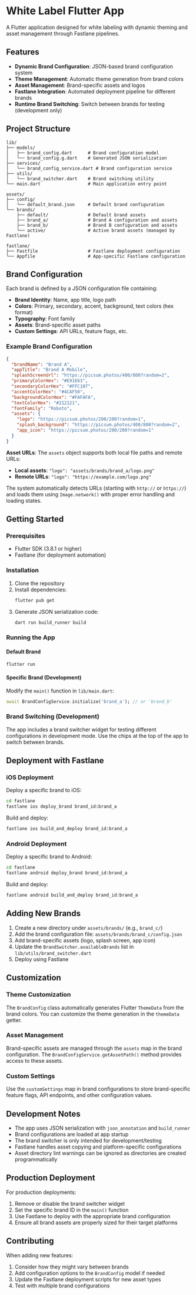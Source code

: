 # White Label Flutter App

A Flutter application designed for white labeling with dynamic theming and asset management through Fastlane pipelines.

## Features

- **Dynamic Brand Configuration**: JSON-based brand configuration system
- **Theme Management**: Automatic theme generation from brand colors
- **Asset Management**: Brand-specific assets and logos
- **Fastlane Integration**: Automated deployment pipeline for different brands
- **Runtime Brand Switching**: Switch between brands for testing (development only)

## Project Structure

```
lib/
├── models/
│   ├── brand_config.dart      # Brand configuration model
│   └── brand_config.g.dart    # Generated JSON serialization
├── services/
│   └── brand_config_service.dart # Brand configuration service
├── utils/
│   └── brand_switcher.dart    # Brand switching utility
└── main.dart                  # Main application entry point

assets/
├── config/
│   └── default_brand.json     # Default brand configuration
└── brands/
    ├── default/               # Default brand assets
    ├── brand_a/               # Brand A configuration and assets
    ├── brand_b/               # Brand B configuration and assets
    └── active/                # Active brand assets (managed by Fastlane)

fastlane/
├── Fastfile                   # Fastlane deployment configuration
└── Appfile                    # App-specific Fastlane configuration
```

## Brand Configuration

Each brand is defined by a JSON configuration file containing:

- **Brand Identity**: Name, app title, logo path
- **Colors**: Primary, secondary, accent, background, text colors (hex format)
- **Typography**: Font family
- **Assets**: Brand-specific asset paths
- **Custom Settings**: API URLs, feature flags, etc.

### Example Brand Configuration

```json
{
  "brandName": "Brand A",
  "appTitle": "Brand A Mobile",
  "splashScreenUrl": "https://picsum.photos/400/800?random=2",
  "primaryColorHex": "#E91E63",
  "secondaryColorHex": "#FFC107",
  "accentColorHex": "#4CAF50",
  "backgroundColorHex": "#FAFAFA",
  "textColorHex": "#212121",
  "fontFamily": "Roboto",
  "assets": {
    "logo": "https://picsum.photos/200/200?random=1",
    "splash_background": "https://picsum.photos/400/800?random=2",
    "app_icon": "https://picsum.photos/200/200?random=1"
  }
}
```

**Asset URLs**: The `assets` object supports both local file paths and remote URLs:
- **Local assets**: `"logo": "assets/brands/brand_a/logo.png"`
- **Remote URLs**: `"logo": "https://example.com/logo.png"`

The system automatically detects URLs (starting with `http://` or `https://`) and loads them using `Image.network()` with proper error handling and loading states.

## Getting Started

### Prerequisites

- Flutter SDK (3.8.1 or higher)
- Fastlane (for deployment automation)

### Installation

1. Clone the repository
2. Install dependencies:
   ```bash
   flutter pub get
   ```
3. Generate JSON serialization code:
   ```bash
   dart run build_runner build
   ```

### Running the App

#### Default Brand
```bash
flutter run
```

#### Specific Brand (Development)
Modify the `main()` function in `lib/main.dart`:
```dart
await BrandConfigService.initialize('brand_a'); // or 'brand_b'
```

### Brand Switching (Development)

The app includes a brand switcher widget for testing different configurations in development mode. Use the chips at the top of the app to switch between brands.

## Deployment with Fastlane

### iOS Deployment

Deploy a specific brand to iOS:
```bash
cd fastlane
fastlane ios deploy_brand brand_id:brand_a
```

Build and deploy:
```bash
fastlane ios build_and_deploy brand_id:brand_a
```

### Android Deployment

Deploy a specific brand to Android:
```bash
cd fastlane
fastlane android deploy_brand brand_id:brand_a
```

Build and deploy:
```bash
fastlane android build_and_deploy brand_id:brand_a
```

## Adding New Brands

1. Create a new directory under `assets/brands/` (e.g., `brand_c/`)
2. Add the brand configuration file: `assets/brands/brand_c/config.json`
3. Add brand-specific assets (logo, splash screen, app icon)
4. Update the `BrandSwitcher.availableBrands` list in `lib/utils/brand_switcher.dart`
5. Deploy using Fastlane

## Customization

### Theme Customization

The `BrandConfig` class automatically generates Flutter `ThemeData` from the brand colors. You can customize the theme generation in the `themeData` getter.

### Asset Management

Brand-specific assets are managed through the `assets` map in the brand configuration. The `BrandConfigService.getAssetPath()` method provides access to these assets.

### Custom Settings

Use the `customSettings` map in brand configurations to store brand-specific feature flags, API endpoints, and other configuration values.

## Development Notes

- The app uses JSON serialization with `json_annotation` and `build_runner`
- Brand configurations are loaded at app startup
- The brand switcher is only intended for development/testing
- Fastlane handles asset copying and platform-specific configurations
- Asset directory lint warnings can be ignored as directories are created programmatically

## Production Deployment

For production deployments:

1. Remove or disable the brand switcher widget
2. Set the specific brand ID in the `main()` function
3. Use Fastlane to deploy with the appropriate brand configuration
4. Ensure all brand assets are properly sized for their target platforms

## Contributing

When adding new features:

1. Consider how they might vary between brands
2. Add configuration options to the `BrandConfig` model if needed
3. Update the Fastlane deployment scripts for new asset types
4. Test with multiple brand configurations
